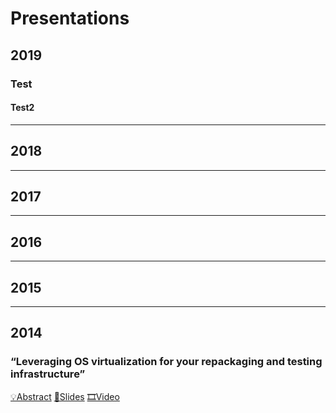 # Presentations 

## 2019

### Test

#### Test2

---
## 2018

---
## 2017

---
## 2016

---
## 2015

---
## 2014

### “Leveraging OS virtualization for your repackaging and testing infrastructure”
[💡Abstract](https://appmanagevent.com/index.php/event-information/previous-editions/ame2014/agenda/session-list-2014/218-leveraging-os-virtualization-for-your-repackaging-and-testing-infrastructure-tech-session) 
[📜Slides](2014/Conferences/AME2014_Victor_Ciura.pdf) 
[🎞️Video](https://appmanagevent.com/index.php/event-information/previous-editions/ame2014/agenda/session-list-2014/218-leveraging-os-virtualization-for-your-repackaging-and-testing-infrastructure-tech-session)  
